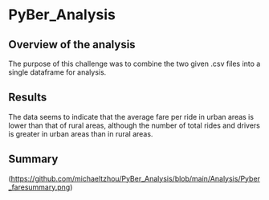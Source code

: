 # PyBer_Analysis

## Overview of the analysis
The purpose of this challenge was to combine the two given .csv files into a single dataframe for analysis.
## Results
The data seems to indicate that the average fare per ride in urban areas is lower than that of rural areas, although the number of total rides and drivers is greater in urban areas than in rural areas.
## Summary
(https://github.com/michaeltzhou/PyBer_Analysis/blob/main/Analysis/Pyber_faresummary.png)
